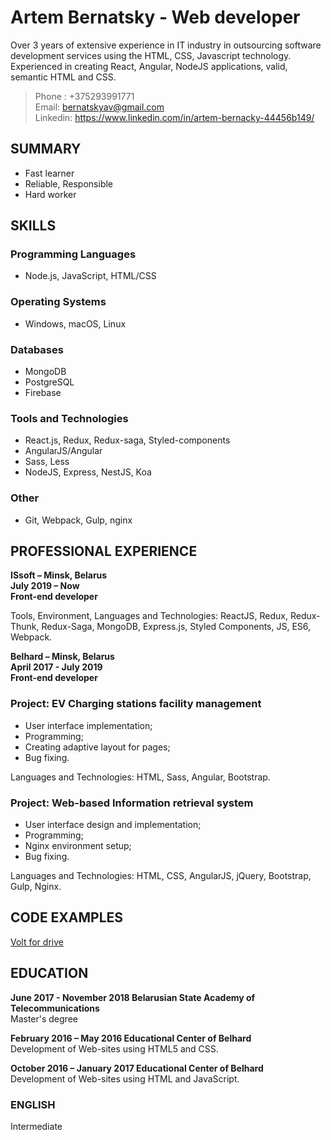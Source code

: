 # Artem Bernatsky - Web developer

Over 3 years of extensive experience in IT industry in outsourcing software development services using the HTML, CSS, Javascript technology. Experienced in creating React, Angular, NodeJS applications, valid, semantic HTML and CSS. 

>Phone : +375293991771 <br>
>Email: bernatskyav@gmail.com <br>
>Linkedin: https://www.linkedin.com/in/artem-bernacky-44456b149/ <br>

## **SUMMARY**
- Fast learner
- Reliable, Responsible
- Hard worker

## **SKILLS**
### Programming Languages
- Node.js, JavaScript, HTML/CSS <br>
### Operating Systems
- Windows, macOS, Linux
### Databases
- MongoDB
- PostgreSQL
- Firebase
### Tools and Technologies
- React.js, Redux, Redux-saga, Styled-components
- AngularJS/Angular
- Sass, Less
- NodeJS, Express, NestJS, Koa
### Other
- Git, Webpack, Gulp, nginx

## **PROFESSIONAL EXPERIENCE**
**ISsoft – Minsk, Belarus**<br>
**July 2019 – Now**<br>
**Front-end developer**<br>

Tools, Environment, Languages and Technologies: ReactJS, Redux, Redux-Thunk, Redux-Saga, MongoDB, Express.js, Styled Components, JS, ES6, Webpack.

**Belhard – Minsk, Belarus**<br>
**April 2017 - July 2019**<br>
**Front-end developer**<br>

### Project: EV Charging stations facility management
- User interface implementation;
- Programming;
- Creating adaptive layout for pages;
- Bug fixing.

Languages and Technologies: HTML, Sass, Angular, Bootstrap.

### Project: Web-based Information retrieval system

- User interface design and implementation;
- Programming;
- Nginx environment setup;
- Bug fixing.

Languages and Technologies: HTML, CSS, AngularJS, jQuery, Bootstrap, Gulp, Nginx.

## **CODE EXAMPLES**
[Volt for drive](https://voltfordrive.com/)<br>

## **EDUCATION**

**June 2017 - November 2018 Belarusian State Academy of Telecommunications**<br>
Master's degree

**February 2016  – May 2016 Educational Center of Belhard**<br>
Development of Web-sites using HTML5 and CSS.

**October 2016 – January 2017 Educational Center of Belhard**<br>
Development of Web-sites using HTML and JavaScript.

### **ENGLISH**
Intermediate
